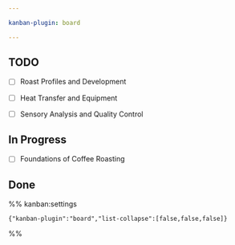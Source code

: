 ```yaml
---

kanban-plugin: board

---
```


## TODO

- [ ] Roast Profiles and Development
- [ ] Heat Transfer and Equipment
- [ ] Sensory Analysis and Quality Control


## In Progress

- [ ] Foundations of Coffee Roasting


## Done





%% kanban:settings
```
{"kanban-plugin":"board","list-collapse":[false,false,false]}
```
%%